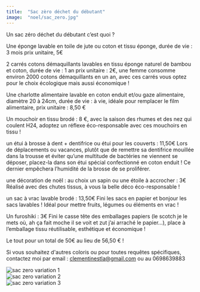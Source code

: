 ```yaml
---
title:  "Sac zèro déchet du débutant"
image:  "noel/sac_zero.jpg"
---
```


Un sac zéro déchet du débutant c’est quoi ?

Une éponge lavable en toile de jute ou coton et tissu éponge, durée de vie : 3 mois prix unitaire, 5€ 


2 carrés cotons démaquillants lavables en tissu éponge naturel de bambou et coton, durée de vie : 1 an  prix unitaire  : 2€, une femme consomme environ 2000 cotons démaquillants en un an, avec ces carrés vous optez pour le choix écologique mais aussi économique !


Une charlotte alimentaire lavable en coton enduit et/ou gaze alimentaire, diamètre 20 à 24cm, durée de vie : à vie, idéale pour remplacer le film alimentaire, prix unitaire : 8,50 €


Un mouchoir en tissu brodé : 8 €, avec la saison des rhumes et des nez qui coulent H24, adoptez un réflexe éco-responsable avec ces mouchoirs en tissu !


un étui à brosse à dent + dentifrice ou étui pour les couverts : 11,50€
Lors de déplacements ou vacances, plutôt que de remettre sa dentifrice mouillée dans la trousse et éviter qu’une multitude de bactéries ne viennent se déposer, placez-la dans son étui spécial confectionné en coton enduit ! Ce dernier empêchera l’humidité de la brosse de se proliférer.


une décoration de noël : au choix un sapin ou une étoile à accrocher : 3€
Réalisé avec des chutes tissus, à vous la belle déco éco-responsable !


un sac à vrac lavable brodé : 13,50€
Fini les sacs en papier et bonjour les sacs lavables ! Idéal pour mettre fruits, légumes ou éléments en vrac !


Un furoshiki : 3€ 
Fini le casse tête des emballages papiers (le scotch je le mets où, ah ça fait moche il se voit et zut j’ai arraché le papier…), place à l’emballage tissu réutilisable, esthétique et économique !


Le tout pour un total de 50€ au lieu de 56,50 € !



Si vous souhaitez d'autres coloris ou pour toutes requêtes spécifiques, contactez moi par email : clementinestla@gmail.com ou au 0698639883


<div class="flex flex-col">
    <div className="w-full my-6">
    <img className="m-auto" src="/noel/var_sac_zero_1.jpg" alt="sac zero variation 1">
    </div>

<div class="flex flex-col">
    <div className="w-full my-6">
    <img className="m-auto" src="/noel/var_sac_zero_2.jpg" alt="sac zero variation 2">
    </div>

<div class="flex flex-col">
    <div className="w-full my-6">
    <img className="m-auto" src="/noel/var_sac_zero_3.jpg" alt="sac zero variation 3">
    </div>
